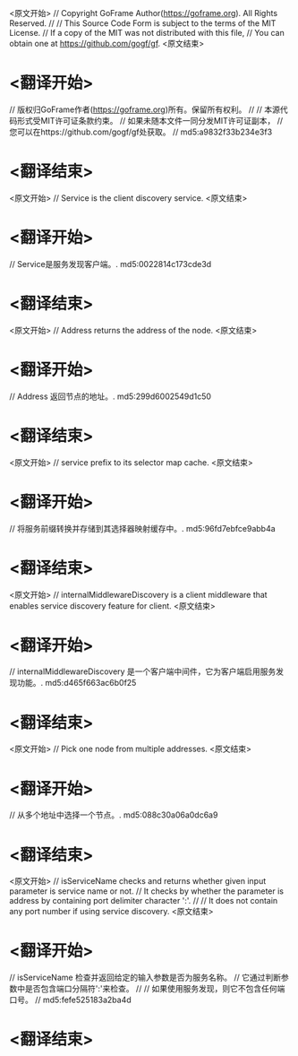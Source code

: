 
<原文开始>
// Copyright GoFrame Author(https://goframe.org). All Rights Reserved.
//
// This Source Code Form is subject to the terms of the MIT License.
// If a copy of the MIT was not distributed with this file,
// You can obtain one at https://github.com/gogf/gf.
<原文结束>

# <翻译开始>
// 版权归GoFrame作者(https://goframe.org)所有。保留所有权利。
//
// 本源代码形式受MIT许可证条款约束。
// 如果未随本文件一同分发MIT许可证副本，
// 您可以在https://github.com/gogf/gf处获取。
// md5:a9832f33b234e3f3
# <翻译结束>


<原文开始>
// Service is the client discovery service.
<原文结束>

# <翻译开始>
// Service是服务发现客户端。. md5:0022814c173cde3d
# <翻译结束>


<原文开始>
// Address returns the address of the node.
<原文结束>

# <翻译开始>
// Address 返回节点的地址。. md5:299d6002549d1c50
# <翻译结束>


<原文开始>
// service prefix to its selector map cache.
<原文结束>

# <翻译开始>
// 将服务前缀转换并存储到其选择器映射缓存中。. md5:96fd7ebfce9abb4a
# <翻译结束>


<原文开始>
// internalMiddlewareDiscovery is a client middleware that enables service discovery feature for client.
<原文结束>

# <翻译开始>
// internalMiddlewareDiscovery 是一个客户端中间件，它为客户端启用服务发现功能。. md5:d465f663ac6b0f25
# <翻译结束>


<原文开始>
// Pick one node from multiple addresses.
<原文结束>

# <翻译开始>
// 从多个地址中选择一个节点。. md5:088c30a06a0dc6a9
# <翻译结束>


<原文开始>
// isServiceName checks and returns whether given input parameter is service name or not.
// It checks by whether the parameter is address by containing port delimiter character ':'.
//
// It does not contain any port number if using service discovery.
<原文结束>

# <翻译开始>
// isServiceName 检查并返回给定的输入参数是否为服务名称。
// 它通过判断参数中是否包含端口分隔符':'来检查。
//
// 如果使用服务发现，则它不包含任何端口号。
// md5:fefe525183a2ba4d
# <翻译结束>

